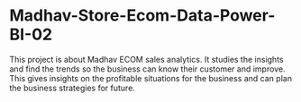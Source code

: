 # Madhav-Store-Ecom-Data-Power-BI-02

This project is about Madhav ECOM sales analytics. It studies the insights and find the trends so the business can know their customer and improve.
This gives insights on the profitable situations for the business and can plan the business strategies for future.
